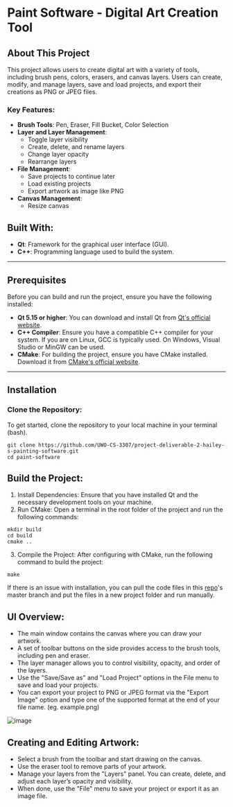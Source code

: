# Paint Software - Digital Art Creation Tool

## About This Project
This project allows users to create digital art with a variety of tools, including brush pens, colors, erasers, and canvas layers. Users can create, modify, and manage layers, save and load projects, and export their creations as PNG or JPEG files.

### Key Features:
- **Brush Tools**: Pen, Eraser, Fill Bucket, Color Selection
- **Layer and Layer Management**:
  - Toggle layer visibility
  - Create, delete, and rename layers
  - Change layer opacity
  - Rearrange layers
- **File Management**:
  - Save projects to continue later
  - Load existing projects
  - Export artwork as image like PNG
- **Canvas Management**:
  - Resize canvas

## Built With:
- **Qt**: Framework for the graphical user interface (GUI).
- **C++**: Programming language used to build the system.
---

## Prerequisites
Before you can build and run the project, ensure you have the following installed:

- **Qt 5.15 or higher**: You can download and install Qt from [Qt's official website](https://www.qt.io/download).
- **C++ Compiler**: Ensure you have a compatible C++ compiler for your system. If you are on Linux, GCC is typically used. On Windows, Visual Studio or MinGW can be used.
- **CMake**: For building the project, ensure you have CMake installed. Download it from [CMake's official website](https://cmake.org/download/).

---

## Installation

### Clone the Repository:
To get started, clone the repository to your local machine in your terminal (bash).
```
git clone https://github.com/UWO-CS-3307/project-deliverable-2-hailey-s-painting-software.git
cd paint-software
```
## Build the Project:
1. Install Dependencies: Ensure that you have installed Qt and the necessary development tools on your machine.
2. Run CMake: Open a terminal in the root folder of the project and run the following commands:
  ```
  mkdir build
  cd build
  cmake ..
  ```
3. Compile the Project: After configuring with CMake, run the following command to build the project:
  ```
  make
  ```
If there is an issue with installation, you can pull the code files in this [repo](https://github.com/UWO-CS-3307/project-deliverable-2-hailey-s-painting-software)'s master branch and put the files in a new project folder and run manually.

## UI Overview: ##
- The main window contains the canvas where you can draw your artwork.
- A set of toolbar buttons on the side provides access to the brush tools, including pen and eraser.
- The layer manager allows you to control visibility, opacity, and order of the layers.
- Use the "Save/Save as" and "Load Project" options in the File menu to save and load your projects.
- You can export your project to PNG or JPEG format via the "Export Image" option and type one of the supported format at the end of your file name. (eg. example.png)

![image](https://github.com/user-attachments/assets/183666ea-c890-4811-9e3c-0ba838ef40e2)

## Creating and Editing Artwork:
- Select a brush from the toolbar and start drawing on the canvas.
- Use the eraser tool to remove parts of your artwork.
- Manage your layers from the "Layers" panel. You can create, delete, and adjust each layer’s opacity and visibility.
- When done, use the "File" menu to save your project or export it as an image file.
